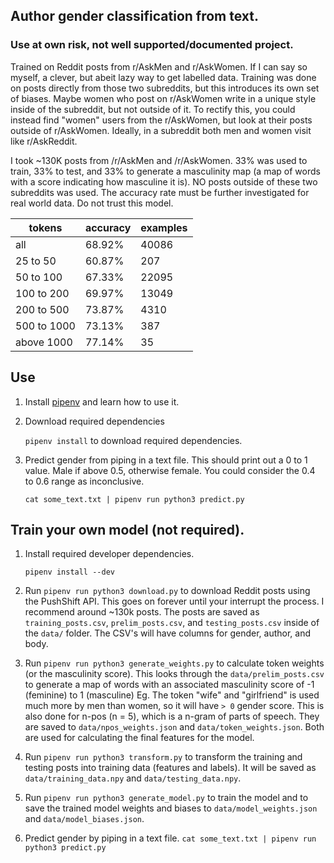 
## Author gender classification from text.

### Use at own risk, not well supported/documented project.

Trained on Reddit posts from r/AskMen and r/AskWomen. If I can say so myself, a clever, but abeit lazy way to get labelled data. Training was done on posts directly from those two subreddits, but this introduces its own set of biases. Maybe women who post on r/AskWomen write in a unique style inside of the subreddit, but not outside of it. To rectify this, you could instead find "women" users from the r/AskWomen, but look at their posts outside of r/AskWomen. Ideally, in a subreddit both men and women visit like r/AskReddit. 

I took ~130K posts from /r/AskMen and /r/AskWomen. 33% was used to train, 33% to test, and 33% to generate a masculinity map (a map of words with a score indicating how masculine it is). NO posts outside of these two subreddits was used. The accuracy rate must be further investigated for real world data. Do not trust this model.  

|tokens|accuracy|examples|
|----|--------|--------|
|all|68.92%|40086|
|25 to 50|60.87%|207|
|50 to 100|67.33%|22095|
|100 to 200|69.97%|13049|
|200 to 500|73.87%|4310|
|500 to 1000|73.13%|387|
|above 1000|77.14%|35|

## Use 
1. Install [pipenv](https://github.com/pypa/pipenv) and learn how to use it. 
1. Download required dependencies

    `pipenv install` to download required dependencies. 
1. Predict gender from piping in a text file. This should print out a 0 to 1 value. Male if above 0.5, otherwise female. You could consider the 0.4 to 0.6 range as inconclusive. 

    `cat some_text.txt | pipenv run python3 predict.py`

## Train your own model (not required). 
1. Install required developer dependencies. 
    
    `pipenv install --dev`
1. Run `pipenv run python3 download.py` to download Reddit posts using the PushShift API. This goes on forever until your interrupt the process. I recommend around ~130k posts. The posts are saved as `training_posts.csv`, `prelim_posts.csv`, and `testing_posts.csv` inside of the `data/` folder. The CSV's will have columns for gender, author, and body. 
1. Run `pipenv run python3 generate_weights.py` to calculate token weights (or the masculinity score). This looks through the `data/prelim_posts.csv` to generate a map of words with an associated masculinity score of -1 (feminine) to 1 (masculine) Eg. The token "wife" and "girlfriend" is used much more by men than women, so it will have `> 0` gender score. This is also done for n-pos (n = 5), which is a n-gram of parts of speech. They are saved to `data/npos_weights.json` and `data/token_weights.json`. Both are used for calculating the final features for the model.
1. Run `pipenv run python3 transform.py` to transform the training and testing posts into training data (features and labels). It will be saved as `data/training_data.npy` and `data/testing_data.npy`. 
1. Run `pipenv run python3 generate_model.py` to train the model and to save the trained model weights and biases to `data/model_weights.json` and `data/model_biases.json`.
1. Predict gender by piping in a text file.
    `cat some_text.txt | pipenv run python3 predict.py`

